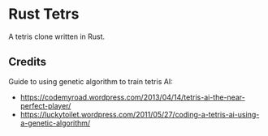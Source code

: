 Rust Tetrs
==========

A tetris clone written in Rust.

Credits
-------

Guide to using genetic algorithm to train tetris AI:

* https://codemyroad.wordpress.com/2013/04/14/tetris-ai-the-near-perfect-player/
* https://luckytoilet.wordpress.com/2011/05/27/coding-a-tetris-ai-using-a-genetic-algorithm/
